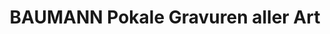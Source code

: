 ---
title: "BAUMANN Pokale Gravuren aller Art"
url: /muenster/baumann-pokale-gravuren-aller-art/
shop: Pokal
---